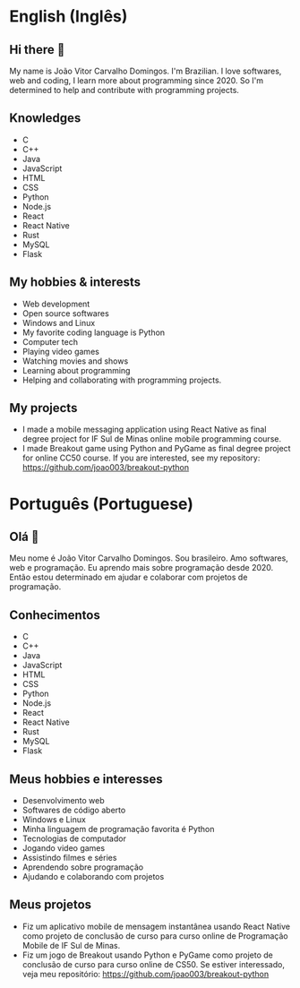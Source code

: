 # English (Inglês)

## Hi there 👋

My name is João Vitor Carvalho Domingos. I'm Brazilian. I love softwares, web and coding, I learn more about programming since 2020. So I'm determined to help and contribute with programming projects.

## Knowledges

* C
* C++
* Java
* JavaScript
* HTML
* CSS
* Python
* Node.js
* React
* React Native
* Rust
* MySQL
* Flask

## My hobbies & interests

* Web development
* Open source softwares
* Windows and Linux
* My favorite coding language is Python
* Computer tech
* Playing video games
* Watching movies and shows
* Learning about programming
* Helping and collaborating with programming projects.

## My projects

* I made a mobile messaging application using React Native as final degree project for IF Sul de Minas online mobile programming course.
* I made Breakout game using Python and PyGame as final degree project for online CC50 course. If you are interested, see my repository: https://github.com/joao003/breakout-python

# Português (Portuguese)

## Olá 👋

Meu nome é João Vitor Carvalho Domingos. Sou brasileiro. Amo softwares, web e programação. Eu aprendo mais sobre programação desde 2020. Então estou determinado em ajudar e colaborar com projetos de programação.

## Conhecimentos

* C
* C++
* Java
* JavaScript
* HTML
* CSS
* Python
* Node.js
* React
* React Native
* Rust
* MySQL
* Flask

## Meus hobbies e interesses

* Desenvolvimento web
* Softwares de código aberto
* Windows e Linux
* Minha linguagem de programação favorita é Python
* Tecnologias de computador
* Jogando video games
* Assistindo filmes e séries
* Aprendendo sobre programação
* Ajudando e colaborando com projetos

## Meus projetos

* Fiz um aplicativo mobile de mensagem instantânea usando React Native como projeto de conclusão de curso para curso online de Programação Mobile de IF Sul de Minas.
* Fiz um jogo de Breakout usando Python e PyGame como projeto de conclusão de curso para curso online de CS50. Se estiver interessado, veja meu repositório: https://github.com/joao003/breakout-python
